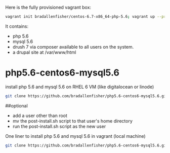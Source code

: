 Here is the fully provisioned vagrant box:

```bash
vagrant init bradallenfisher/centos-6.7-x86_64-php-5.6; vagrant up --provider virtualbox
```

It contains:
- php 5.6
- mysql 5.6
- drush 7 via composer available to all users on the system.
- a drupal site at /var/www/html


# php5.6-centos6-mysql5.6
install php 5.6 and mysql 5.6 on RHEL 6 VM (like digitalocean or linode)

```bash
git clone https://github.com/bradallenfisher/php5.6-centos6-mysql5.6.git; cd php5.6-centos6-mysql5.6; chmod 700 install.sh; chmod 700 post-install.sh;
```
##optional

- add a user other than root
- mv the post-install.sh script to that user's home directory
- run the post-install.sh script as the new user

One liner to install php 5.6 and mysql 5.6 in vagrant (local machine)

```bash
git clone https://github.com/bradallenfisher/php5.6-centos6-mysql5.6.git;cd php5.6-centos6-mysql5.6; vagrant up
```

